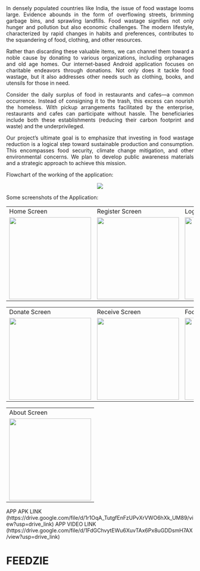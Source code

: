 <div align="justify">
In densely populated countries like India, the issue of food wastage looms large. Evidence abounds in the form of overflowing streets, brimming garbage bins, and sprawling landfills. Food wastage signifies not only hunger and pollution but also economic challenges. The modern lifestyle, characterized by rapid changes in habits and preferences, contributes to the squandering of food, clothing, and other resources.

Rather than discarding these valuable items, we can channel them toward a noble cause by donating to various organizations, including orphanages and old age homes. Our internet-based Android application focuses on charitable endeavors through donations. Not only does it tackle food wastage, but it also addresses other needs such as clothing, books, and utensils for those in need.

Consider the daily surplus of food in restaurants and cafes—a common occurrence. Instead of consigning it to the trash, this excess can nourish the homeless. With pickup arrangements facilitated by the enterprise, restaurants and cafes can participate without hassle. The beneficiaries include both these establishments (reducing their carbon footprint and waste) and the underprivileged.

Our project’s ultimate goal is to emphasize that investing in food wastage reduction is a logical step toward sustainable production and consumption. This encompasses food security, climate change mitigation, and other environmental concerns. We plan to develop public awareness materials and a strategic approach to achieve this mission.
</div>

Flowchart of the working of the application:

<p align="center">
  <img src="https://user-images.githubusercontent.com/54005333/118606061-97a42980-b7d4-11eb-9d27-5981ee170fb2.png">
</p>

Some screenshots of the Application: 
<p align="center" float="left">
<table>
  <tr>
    <td>Home Screen</td>
    <td>Register Screen</td>
    <td>Login Screen</td>
    <td>Dashboard Screen</td>
  </tr>
  <tr>
    <td><img src="https://github.com/MuditAggarwal1/FEEDZIE/assets/135834440/e610a67a-5024-44fb-b92a-539ca7c6171b" width="220"></td>
    <td><img src="https://github.com/MuditAggarwal1/FEEDZIE/assets/135834440/a1ef6997-b43a-4826-85b1-5e9077851737" width="220"></td>
    <td><img src="https://github.com/MuditAggarwal1/FEEDZIE/assets/135834440/f753ffcd-5517-42e3-8390-510a4c44ab2d" width="220"></td>
    <td><img src="https://user-images.githubusercontent.com/54005333/147682382-a0a2671d-6160-44d5-a4fb-dab764103ca4.png" width="220"></td>
  </tr>
 </table>
 <table>
  <tr>
    <td>Donate Screen</td>
    <td>Receive Screen</td>
    <td>Food Map Screen</td>
    <td>History Screen</td>
  </tr>
  <tr>
    <td><img src="https://user-images.githubusercontent.com/54005333/147682397-00db142f-8817-47d5-b23d-e67aef63ea02.png" width="220"></td>
    <td><img src="https://user-images.githubusercontent.com/54005333/147682399-7f6ba8ba-0805-4797-9af1-8994707c9adb.png" width="220"></td>
    <td><img src="https://user-images.githubusercontent.com/54005333/147683214-c1795ace-d312-40f2-9b1f-72a855ea27bd.png" width="220"></td>
    <td><img src="https://user-images.githubusercontent.com/54005333/147683209-1f154899-b993-43e2-8536-d8fceb61cbe5.png" width="220"></td>
  </tr>
 </table>
 </table>
 <table>
  <tr>
    <td>About Screen</td>
  </tr>
  <tr>
    <td><img src="https://github.com/MuditAggarwal1/FEEDZIE/assets/135834440/355eae04-00c5-4e5d-be71-0f7e66dcc347" width="220"></td>
  </tr>
 </table>
 </p>
 APP APK LINK  (https://drive.google.com/file/d/1r1OqA_TutgfEnFzUPvXrVWO6hXk_UM89/view?usp=drive_link)
 APP VIDEO LINK (https://drive.google.com/file/d/1FdGChvytEWu6XuvTAx6Px8uGDDsmH7AX/view?usp=drive_link)

 
# FEEDZIE

